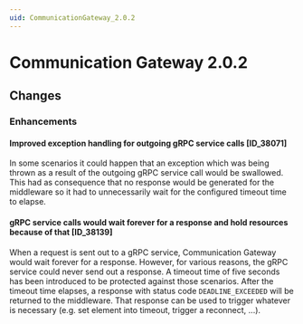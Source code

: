```yaml
---
uid: CommunicationGateway_2.0.2
---
```


# Communication Gateway 2.0.2

## Changes

### Enhancements

#### Improved exception handling for outgoing gRPC service calls [ID_38071]

In some scenarios it could happen that an exception which was being thrown as a result of the outgoing gRPC service call would be swallowed. This had as consequence that no response would be generated for the middleware so it had to unnecessarily wait for the configured timeout time to elapse.

#### gRPC service calls would wait forever for a response and hold resources because of that [ID_38139]

When a request is sent out to a gRPC service, Communication Gateway would wait forever for a response. However, for various reasons, the gRPC service could never send out a response. A timeout time of five seconds has been introduced to be protected against those scenarios. After the timeout time elapses, a response with status code `DEADLINE_EXCEEDED` will be returned to the middleware. That response can be used to trigger whatever is necessary (e.g. set element into timeout, trigger a reconnect, ...).
